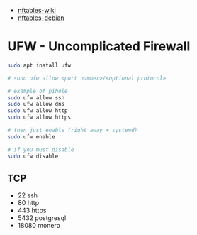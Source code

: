 - [nftables-wiki](https://wiki.nftables.org/wiki-nftables/index.php/Main_Page)
- [nftables-debian](https://wiki.debian.org/nftables)


# UFW - Uncomplicated Firewall
```bash
sudo apt install ufw

# sudo ufw allow <port number>/<optional protocol>

# example of pihole
sudo ufw allow ssh
sudo ufw allow dns
sudo ufw allow http
sudo ufw allow https

# then just enable (right away + systemd)
sudo ufw enable

# if you must disable
sudo ufw disable
````

## TCP
- 22 ssh
- 80 http
- 443 https
- 5432 postgresql
- 18080 monero
